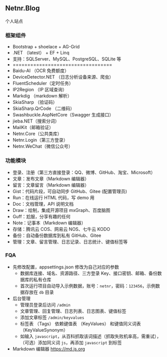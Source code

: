 ## Netnr.Blog
个人站点

### 框架组件
- Bootstrap + shoelace + AG-Grid
- .NET （latest） + EF + Linq
- 支持：SQLServer、MySQL、PostgreSQL、SQLite 等
- ==================================
- Baidu-AI （OCR 免费额度）
- DeviceDetector.NET （日志分析设备来源、爬虫）
- FluentScheduler（定时任务）
- IP2Region （IP 区域查询）
- Markdig （markdown 解析）
- SkiaSharp （验证码）
- SkiaSharp.QrCode （二维码）
- Swashbuckle.AspNetCore（Swagger 生成接口）
- jieba.NET（搜索分词）
- MailKit（邮箱验证）
- Netnr.Core（公共类库）
- Netnr.Login（第三方登录）
- Netnr.WeChat（微信公众号）

### 功能模块
- 登录、注册（第三方直接登录：QQ、微博、GitHub、淘宝、Microsoft）
- 文章：发布文章（Markdown 编辑器）
- 留言：文章留言（Markdown 编辑器）
- Gist：代码片段，可自动同步 GitHub、Gitee (配置管理员)
- Run：在线运行 HTML 代码，写 demo 用
- Doc：文档管理，API 说明文档
- Draw：绘制，集成开源项目 mxGraph、百度脑图
- Guff：尬服，分享有趣的任何
- Note：记事本（Markdown 编辑器）
- 存储：腾讯云 COS、网易云 NOS、七牛云 KODO
- 备份：自动备份数据库到私有 GitHub、Gitee
- 管理：文章、留言管理、日志记录、日志统计、键值标签等

### FQA
- 先修改配置，appsettings.json 修改为自己对应的参数
  - 数据库连接、域名、资源路径、三方登录 Key、接口密钥、邮箱、备份数据库的私有仓库
  - 首次运行项目自动导入示例数据，账号：`netnr`，密码：`123456`，示例数据存放在 `db` 目录
- 后台管理
  - 管理员登录后访问 `/admin`
  - 文章管理、回复管理、日志列表、日志图表、键值标签
  - 添加文章标签 `/admin/keyvalues`
  - 标签表 （Tags） 依赖键值表 （KeyValues） 和键值同义词表 （KeyValueSynonym）
  - 如输入 `javascript`，从百科抓取该词描述（抓取失败机率高，需重试），（可选）添加同义词 `js`，再添加 `javascript` 到标签
- Markdown 编辑器 <https://md.js.org>